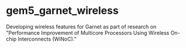 # gem5_garnet_wireless
Developing wireless features for Garnet as part of research on "Performance Improvement of Multicore Processors Using Wireless On-chip Interconnects (WiNoC)."
